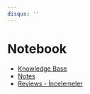 ```yaml
---
disqus: ''
---
```


# Notebook

* [Knowledge Base](kb/index.md)
* [Notes](n/index.md)
* [Reviews - İncelemeler](r/index.md)
